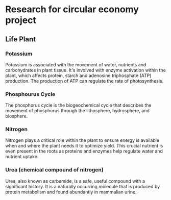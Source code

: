 # Research for circular economy project
## Life Plant
### Potassium
Potassium is associated with the movement of water, nutrients and carbohydrates in plant tissue. It's involved with enzyme activation within the plant, which affects protein, starch and adenosine triphosphate (ATP) production. The production of ATP can regulate the rate of photosynthesis.
### Phosphourus Cycle
The phosphorus cycle is the biogeochemical cycle that describes the movement of phosphorus through the lithosphere, hydrosphere, and biosphere.
### Nitrogen
Nitrogen plays a critical role within the plant to ensure energy is available when and where the plant needs it to optimize yield. This crucial nutrient is even present in the roots as proteins and enzymes help regulate water and nutrient uptake.
### Urea (chemical compound of nitrogen)
Urea, also known as carbamide, is a safe, useful compound with a significant history. It is a naturally occurring molecule that is produced by protein metabolism and found abundantly in mammalian urine.
